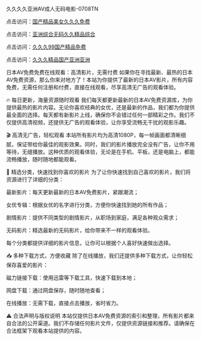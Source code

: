 久久久久亚洲AV成人无码电影-0708TN

点击访问：<a href="https://heiliao2dmwwy.pages.dev">国产精品美女久久久免费</a>

点击访问：<a href="https://heiliaoll4qsx.pages.dev">亚洲综合无码久久精品综合</a>

点击访问：<a href="https://heiliaoxwd5i8.pages.dev">久久久99国产精品免费</a>

点击访问：<a href="https://heiliaowt0d7p.pages.dev">久久久精品国产亚洲亚洲</a>

日本AV免费免费在线观看：高清影片，无需付费
如果你在寻找最新、最热的日本AV免费资源，那么你来对地方了！本站为你提供了最新的日本AV影片，所有内容免费，无需任何注册和付费，直接在线观看，尽享高清无广告的观看体验。

🔥 每日更新，海量资源随时观看
我们每天都更新最新的日本AV免费资源库，为你提供最热的影片内容。无论你喜欢经典的女优，还是最新的作品，我们都为你提供最全面的选择。每天都有新影片上线，确保你不会错过任何一部精彩之作。我们不仅提供高清视频，还提供无广告的观看体验，让你享受流畅无干扰的观影乐趣。

🎬 高清无广告，轻松观看
本站所有影片均为高清1080P，每一帧画面都清晰细腻，保证带给你最佳的观影效果。同时，我们的影片播放完全没有广告，让你不用等待，无缝播放。这种优质的观看体验，无论是在手机、平板，还是电脑上，都能流畅播放，随时随地都能观看。

📂 精选分类，快速找到你喜欢的影片
为了让你快速找到自己喜欢的影片，我们将资源进行了详细的分类：

最新影片：每天更新最新的日本AV免费影片，紧跟潮流；

女优专辑：根据女优的名字进行分类，方便你快速找到她的所有作品；

剧情影片：提供不同类型的剧情影片，从职场到家庭，满足各种观众需求；

无码影片：精选最新的无码影片，给你带来不一样的观看体验。

每个分类都提供详细的影片信息，让你可以根据个人喜好快速做出选择。

📥 多种下载方式，方便收藏
除了在线播放，我们还提供多种下载方式，让你轻松保存喜爱的影片：

磁力链接下载：使用迅雷等下载工具，快速下载到本地；

网盘下载：通过网盘保存，随时随地查看；

在线播放：无需下载，直接点击播放，省时省力。

⚠️ 合法声明与版权说明
本站仅提供日本AV免费资源的索引和整理，所有影片都来自合法的公开渠道。我们不存储任何影片文件，仅提供资源链接和推荐。请确保在合法框架下观看本站提供的内容。




<span style="display:none;">[Canonical link] ( https://github.com/dthh2611/99999999 ）</span>












